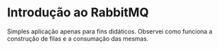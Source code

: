 # Introdução ao RabbitMQ
Simples aplicação apenas para fins didáticos. 
Observei como funciona a construção de filas e a consumação das mesmas.
